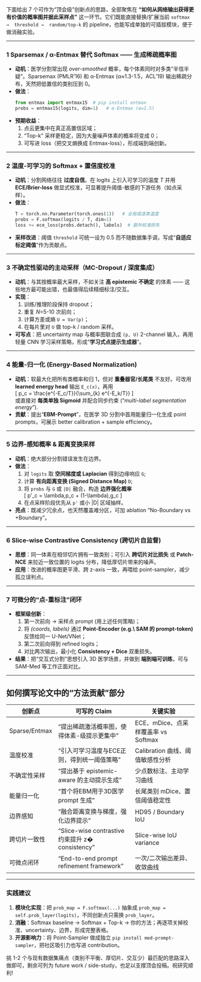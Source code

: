 下面给出 7 个可作为“顶会级”创新点的思路，全部聚焦在 **“如何从网络输出获得更有价值的概率图并据此采样点”** 这一环节。它们既能直接替换/扩展当前 `softmax →  threshold →  random/top-k` 的 pipeline，也能写成单独的可插拔模块，便于做消融实验。

---

### 1  Sparsemax / α-Entmax 替代 Softmax —— 生成稀疏概率图  
- **动机**：医学分割常出现 *over-smoothed* 概率，每个体素同时对多类“半信半疑”。Sparsemax (PMLR’16) 和 α-Entmax (α≈1.3-1.5，ACL’19) 输出稀疏分布，天然把低置信的类别压到 0。  
- **做法**：  
  ```python
  from entmax import entmax15  # pip install entmax
  probs = entmax15(logits, dim=1)   # α-Entmax (α=1.5)
  ```  
- **预期收益**：  
  1. 点云更集中在真正高置信区域；  
  2. “Top-k” 采样更稳定，因为大量噪声体素的概率将变成 0；  
  3. 可写进 loss（把交叉熵换成 Entmax-loss），形成端到端创新。

---

### 2  温度-可学习的 Softmax + 置信度校准  
- **动机**：分割网络往往 **过度自信**。在 logits 上引入可学习的温度 *T* 并用 **ECE/Brier-loss** 做显式校准，可显著提升阈值-敏感的下游任务（如点采样）。  
- **做法**：  
  ```python
  T = torch.nn.Parameter(torch.ones(1))   # 全局或逐类温度
  probs = F.softmax(logits / T, dim=1)
  loss += ece_loss(probs.detach(), labels)  # 额外校准损失
  ```  
- **采样改进**：阈值 `threshold` 可统一设为 0.5 而不随数据集手调，写成“**自适应标定阈值**”作为贡献点。

---

### 3  不确定性驱动的主动采样（MC-Dropout / 深度集成）  
- **动机**：与其按概率最大采样，不如关注 **高 epistemic 不确定** 的体素 —— 这些地方最可能出错，也最值得后续精细标注/交互。  
- **实现**：  
  1. 训练/推理阶段保持 dropout；  
  2. 重复 *N*=5-10 次前向；  
  3. 计算方差或熵 `U = Var(p)`；  
  4. 在每片里对 `U` 做 top-k / random 采样。  
- **可写点**：把 uncertainty map 与概率图联合成 `(p, U)` 2-channel 输入，再用轻量 CNN 学习采样策略，形成“**学习式点提示生成器**”。

---

### 4  能量-归一化 (Energy-Based Normalization)  
- **动机**：软最大化把所有类概率和归 1，但对 **重叠器官/长尾类** 不友好。可改用 **learned energy head** 输出 `E_c(x)`，再用  
  \[
  p_c = \frac{e^{-E_c/T}}{\sum_{k} e^{-E_k/T}}
  \]  
  或直接对 **每类单独 Sigmoid** 并配合同步约束 (“*multi-label segmentation energy*”).  
- **贡献**：提出“**EBM-Prompt**”，在医学 3D 分割中首用能量归一化生成 point prompts，可展示 better calibration + sample efficiency。

---

### 5  边界-感知概率 & 距离变换采样  
- **动机**：绝大部分分割错误发生在边界。  
- **做法**：  
  1. 对 `logits` 取 **空间梯度或 Laplacian** 得到边缘响应 `G`;  
  2. 计算 **有向距离变换 (Signed Distance Map)** `D`;  
  3. 将 `probs` 与 `G` 或 `|D|` 融合，构造 **边界强化概率**  
     \[
       p'_c = \lambda\,p_c + (1-\lambda)\,g_c
     \]  
  4. 在点采样阶段优先从 `p'` 或小 |D| 区域抽样。  
- **亮点**：既减少冗余点，也天然覆盖难分区，可加 ablation “No-Boundary vs +Boundary”。

---

### 6  Slice-wise Contrastive Consistency (跨切片自监督)  
- **思想**：同一体素在相邻切片拥有一致类别；可引入 **跨切片对比损失** 或 **Patch-NCE** 来拉近一致位置的 logits 分布，降低厚切片带来的噪声。  
- **应用**：改进的概率图更平滑、跨 z-axis 一致，再喂给 point-sampler，减少孤立误判点。  

---

### 7  可微分的“点-重标注”闭环  
- **框架级创新**：  
  1. 第一次前向 → 采样点 prompt (用上述任何策略)；  
  2. 将 *(coords, labels)* 通过 **Point-Encoder (e.g.\ SAM 的 prompt-token)** 反馈给同一 U-Net/VNet；  
  3. 第二次前向得到 refined logits；  
  4. 对比两次输出，最小化 **Consistency + Dice** 双重损失。  
- **结果**：把“交互式分割”思想引入 3D 医学场景，并做到 **端到端可训练**，可与 SAM-Med 等工作正面对比。

---

## 如何撰写论文中的“方法贡献”部分

| 创新点 | 可写的 Claim | 关键实验 |
|-------|-------------|---------|
| Sparse/Entmax | “提出稀疏激活概率图，使得体素-级提示更集中” | ECE、mDice、点采样覆盖率 vs Softmax |
| 温度校准 | “引入可学习温度与ECE正则，得到统一阈值策略” | Calibration 曲线、阈值敏感性分析 |
| 不确定性采样 | “提出基于 epistemic-aware 的主动提示生成” | 少点数标注、主动学习曲线 |
| 能量归一化 | “首个将EBM用于3D医学 prompt 生成” | 长尾类别 mDice、置信阈值稳定性 |
| 边界感知 | “融合距离变换与梯度，强化边界提示” | HD95 / Boundary IoU |
| 跨切片一致性 | “Slice-wise contrastive 约束提升 z� consistency” | Slice-wise IoU variance |
| 可微点闭环 | “End-to-end prompt refinement framework” | 一次/二次输出差异、收敛曲线 |

---

### 实践建议
1. **模块化实现**：把 `prob_map = F.softmax(...)` 抽象成 `prob_map = self.prob_layer(logits)`，不同创新点只需换 `prob_layer`。  
2. **消融**：Softmax baseline → Softmax + Top-k → 你的方法；再逐项关掉校准、uncertainty、边界，形成完整表格。  
3. **开源影响力**：将 Point-Sampler 做成独立 `pip install med-prompt-sampler`，把社区吸引力也写进 contribution。

挑 1-2 个与现有数据集痛点（类别不平衡、厚切片、交互少）最匹配的思路深入做即可，剩余可列为 future work / side-study，也足以支撑顶会投稿。祝研究顺利!